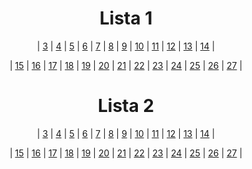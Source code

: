 <h1 align = "center">Lista 1</h1>

<div align ="center">
<p>
  | <a href="lista1/ex003/ex003.c">3</a> | <a href="lista1/ex004/ex004.c">4</a> | <a href="lista1/ex005/ex005.c">5</a> | <a href="lista1/ex006/ex006.c">6</a> |
  <a href="lista1/ex007/ex007.c">7</a> | <a href="lista1/ex008/ex008.c">8</a> | <a href="lista1/ex009/ex009.c">9</a> | <a href="lista1/ex010/ex010.c">10</a> | 
  <a href="lista1/ex011/ex011.c">11</a> | <a href="lista1/ex012/ex012.c">12</a> | <a href="lista1/ex013/ex013.c">13</a> | <a href="lista1/ex014/ex014.c">14</a> |
</p>
<p>
  | <a href="lista1/ex015/ex015.c">15</a> | <a href="lista1/ex016/ex016.c">16</a> | <a href="lista1/ex017/ex017.c">17</a> | <a href="lista1/ex018/ex018.c">18</a> |
  <a href="lista1/ex019/ex019.c">19</a> | <a href="lista1/ex020/ex020.c">20</a> | <a href="lista1/ex021/ex021.c">21</a> | <a href="lista1/ex022/ex022.c">22</a> | 
  <a href="lista1/ex023/ex023.c">23</a> | <a href="lista1/ex024/ex024.c">24</a> | <a href="lista1/ex025/ex025.c">25</a> | <a href="lista1/ex026/ex026.c">26</a> | 
  <a href="lista1/ex027/ex027.c">27</a> |
</p>
</div>



<h1 align = "center">Lista 2</h1>

<div align ="center">
<p>
  | <a href="lista2/ex003/ex003.c">3</a> | <a href="lista2/ex004/ex004.c">4</a> | <a href="lista2/ex005/ex005.c">5</a> | <a href="lista2/ex006/ex006.c">6</a> |
  <a href="lista2/ex007/ex007.c">7</a> | <a href="lista2/ex008/ex008.c">8</a> | <a href="lista2/ex009/ex009.c">9</a> | <a href="lista2/ex010/ex010.c">10</a> | 
  <a href="lista2/ex011/ex011.c">11</a> | <a href="lista2/ex012/ex012.c">12</a> | <a href="lista2/ex013/ex013.c">13</a> | <a href="lista2/ex014/ex014.c">14</a> |
</p>
<p>
  | <a href="lista2/ex015/ex015.c">15</a> | <a href="lista2/ex016/ex016.c">16</a> | <a href="lista2/ex017/ex017.c">17</a> | <a href="lista2/ex018/ex018.c">18</a> |
  <a href="lista2/ex019/ex019.c">19</a> | <a href="lista2/ex020/ex020.c">20</a> | <a href="lista2/ex021/ex021.c">21</a> | <a href="lista2/ex022/ex022.c">22</a> | 
  <a href="lista2/ex023/ex023.c">23</a> | <a href="lista2/ex024/ex024.c">24</a> | <a href="lista2/ex025/ex025.c">25</a> | <a href="lista2/ex026/ex026.c">26</a> | 
  <a href="lista2/ex027/ex027.c">27</a> |
</p>
</div>
